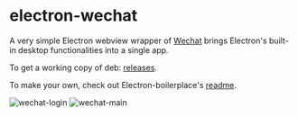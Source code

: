 electron-wechat
========
A very simple Electron webview wrapper of [Wechat](https://web.wechat.com/) brings Electron's built-in desktop functionalities into a single app.

To get a working copy of deb: [releases](https://github.com/Shufeng01/electron-wechat/releases).

To make your own, check out Electron-boilerplace's [readme](https://github.com/Shufeng01/electron-wechat/blob/master/README.boilerplate.md).

![wechat-login](https://github.com/Shufeng01/electron-wechat/blob/master/app/preview/wechat-login.png)
![wechat-main](https://github.com/Shufeng01/electron-wechat/blob/master/app/preview/wechat-main.png)
